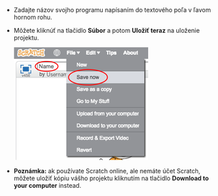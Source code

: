 + Zadajte názov svojho programu napísaním do textového poľa v ľavom hornom rohu.

+ Môžete kliknúť na tlačidlo **Súbor** a potom **Uložiť teraz** na uloženie projektu.
    
    ![screenshot](images/save.png)

+ **Poznámka:** ak používate Scratch online, ale nemáte účet Scratch, môžete uložiť kópiu vášho projektu kliknutím na tlačidlo **Download to your computer** instead.